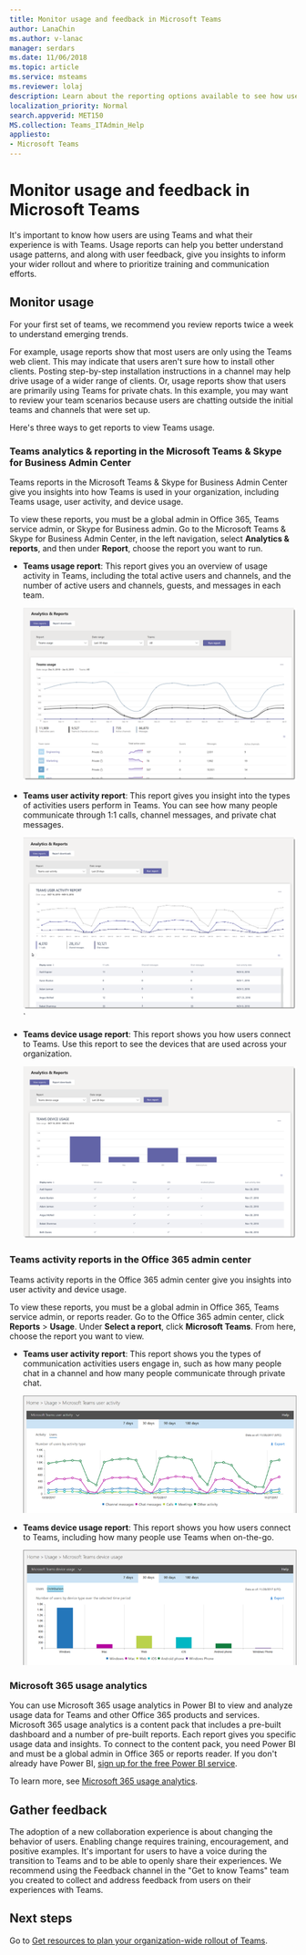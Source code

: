 ```yaml
---
title: Monitor usage and feedback in Microsoft Teams
author: LanaChin
ms.author: v-lanac
manager: serdars
ms.date: 11/06/2018
ms.topic: article
ms.service: msteams
ms.reviewer: lolaj
description: Learn about the reporting options available to see how users are using Microsoft Teams and gather feedback on user experiences. 
localization_priority: Normal
search.appverid: MET150
MS.collection: Teams_ITAdmin_Help
appliesto: 
- Microsoft Teams
---
```


# Monitor usage and feedback in Microsoft Teams
It's important to know how users are using Teams and what their experience is with Teams. Usage reports can help you better understand usage patterns, and along with user feedback, give you insights to inform your wider rollout and where to prioritize training and communication efforts.

## Monitor usage
For your first set of teams, we recommend you review reports twice a week to understand emerging trends. 

For example, usage reports show that most users are only using the Teams web client. This may indicate that users aren't sure how to install other clients. Posting step-by-step installation instructions in a channel may help drive usage of a wider range of clients. Or, usage reports show that users are primarily using Teams for private chats. In this example, you may want to review your team scenarios because users are chatting outside the initial teams and channels that were set up. 

Here's three ways to get reports to view Teams usage. 

### Teams analytics & reporting in the Microsoft Teams & Skype for Business Admin Center

Teams reports in the Microsoft Teams & Skype for Business Admin Center give you insights into how Teams is used in your organization, including Teams usage, user activity, and device usage. 

To view these reports, you must be a global admin in Office 365, Teams service admin, or Skype for Business admin. Go to the Microsoft Teams & Skype for Business Admin Center, in the left navigation, select **Analytics & reports**, and then under **Report**, choose the report you want to run.

- **Teams usage report**: This report gives you an overview of usage activity in Teams, including the total active users and channels, and the number of active users and channels, guests, and messages in each team. 

    ![Teams usage report](media/teams-reports-teams-usage.png "Screen shot of the Teams usage report in the Microsoft Teams & Skype for Business Admin Center")     
- **Teams user activity report**: This report gives you insight into the types of activities users perform in Teams. You can see how many people communicate through 1:1 calls, channel messages, and private chat messages. 

    ![Teams user activity report](media/teams-reports-user-activity.png "Screen shot of the Teams user activity report in the Microsoft Teams & Skype for Business Admin Center") 
`
- **Teams device usage report**: This report shows you how users connect to Teams. Use this report to see the devices that are used across your organization. 

    ![Teams device usage report](media/teams-reports-device-usage.png "Screen shot of the Teams device usage report in the Microsoft Teams & Skype for Business Admin Center")

### Teams activity reports in the Office 365 admin center
Teams activity reports in the Office 365 admin center give you insights into user activity and device usage. 

To view these reports, you must be a global admin in Office 365, Teams service admin, or reports reader. Go to the Office 365 admin center, click **Reports** > **Usage**. Under **Select a report**, click **Microsoft Teams**. From here, choose the report you want to view.

- **Teams user activity report**: This report shows you the types of communication activities users engage in, such as how many people chat in a channel and how many people communicate through private chat.  

    ![Teams user activity report](media/get-started-with-teams-user-activity-report.png "Screen shot of the Teams user activity report, showing a graph that indicates the number of users by activity type, which includes channel messages, chat messages, calls, meetings. and other") 
- **Teams device usage report**: This report shows you how users connect to Teams, including how many people use Teams when on-the-go.

     ![Teams device usage report](media/get-started-with-teams-device-usage-report.png "Screen shot of the Teams device usage report, showing a graph that indicates the number of users by device type, which includes Windows, Mac, web, iOS, and Android")  

### Microsoft 365 usage analytics

You can use Microsoft 365 usage analytics in Power BI to view and analyze usage data for Teams and other Office 365 products and services. Microsoft 365 usage analytics is a content pack that includes a pre-built dashboard and a number of pre-built reports. Each report gives you specific usage data and insights. To connect to the content pack, you need Power BI and must be a global admin in Office 365 or reports reader. If you don't already have Power BI, [sign up for the free Power BI service](https://powerbi.microsoft.com). 

To learn more, see [Microsoft 365 usage analytics](https://support.office.com/article/Microsoft-365-usage-analytics-77ff780d-ab19-4553-adea-09cb65ad0f1f). 

## Gather feedback
The adoption of a new collaboration experience is about changing the behavior of users. Enabling change requires training, encouragement, and positive examples. It's important for users to have a voice during the transition to Teams and to be able to openly share their experiences. We recommend using the Feedback channel in the "Get to know Teams" team you created to collect and address feedback from users on their experiences with Teams. 

## Next steps
Go to [Get resources to plan your organization-wide rollout of Teams](get-started-with-teams-resources-for-org-wide-rollout.md).
